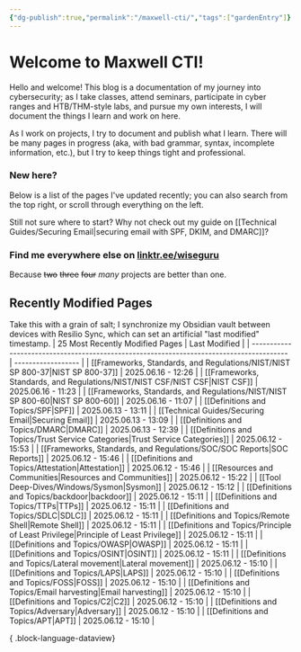 ```yaml
---
{"dg-publish":true,"permalink":"/maxwell-cti/","tags":["gardenEntry"]}
---
```


# Welcome to Maxwell CTI!

Hello and welcome! This blog is a documentation of my journey into cybersecurity; as I take classes, attend seminars, participate in cyber ranges and HTB/THM-style labs, and pursue my own interests, I will document the things I learn and work on here. 

As I work on projects, I try to document and publish what I learn. There will be many pages in progress (aka, with bad grammar, syntax, incomplete information, etc.), but I try to keep things tight and professional.

### New here?
Below is a list of the pages I've updated recently; you can also search from the top right, or scroll through everything on the left.

Still not sure where to start? Why not check out my guide on [[Technical Guides/Securing Email\|securing email with SPF, DKIM, and DMARC]]?


### Find me everywhere else on [linktr.ee/wiseguru](https://linktr.ee/wiseguru)
Because ~~two~~ ~~three~~ ~~four~~ *many* projects are better than one.


## Recently Modified Pages
Take this with a grain of salt; I synchronize my Obsidian vault between devices with Resilio Sync, which can set an artificial "last modified" timestamp.
| 25 Most Recently Modified Pages                                                          | Last Modified      |
| ---------------------------------------------------------------------------------------- | ------------------ |
| [[Frameworks, Standards, and Regulations/NIST/NIST SP 800-37\|NIST SP 800-37]]        | 2025.06.16 - 12:26 |
| [[Frameworks, Standards, and Regulations/NIST/NIST CSF/NIST CSF\|NIST CSF]]           | 2025.06.16 - 11:23 |
| [[Frameworks, Standards, and Regulations/NIST/NIST SP 800-60\|NIST SP 800-60]]        | 2025.06.16 - 11:07 |
| [[Definitions and Topics/SPF\|SPF]]                                                   | 2025.06.13 - 13:11 |
| [[Technical Guides/Securing Email\|Securing Email]]                                   | 2025.06.13 - 13:09 |
| [[Definitions and Topics/DMARC\|DMARC]]                                               | 2025.06.13 - 12:39 |
| [[Definitions and Topics/Trust Service Categories\|Trust Service Categories]]         | 2025.06.12 - 15:53 |
| [[Frameworks, Standards, and Regulations/SOC/SOC Reports\|SOC Reports]]               | 2025.06.12 - 15:46 |
| [[Definitions and Topics/Attestation\|Attestation]]                                   | 2025.06.12 - 15:46 |
| [[Resources and Communities\|Resources and Communities]]                              | 2025.06.12 - 15:22 |
| [[Tool Deep-Dives/Windows/Sysmon\|Sysmon]]                                            | 2025.06.12 - 15:12 |
| [[Definitions and Topics/backdoor\|backdoor]]                                         | 2025.06.12 - 15:11 |
| [[Definitions and Topics/TTPs\|TTPs]]                                                 | 2025.06.12 - 15:11 |
| [[Definitions and Topics/SDLC\|SDLC]]                                                 | 2025.06.12 - 15:11 |
| [[Definitions and Topics/Remote Shell\|Remote Shell]]                                 | 2025.06.12 - 15:11 |
| [[Definitions and Topics/Principle of Least Privilege\|Principle of Least Privilege]] | 2025.06.12 - 15:11 |
| [[Definitions and Topics/OWASP\|OWASP]]                                               | 2025.06.12 - 15:11 |
| [[Definitions and Topics/OSINT\|OSINT]]                                               | 2025.06.12 - 15:11 |
| [[Definitions and Topics/Lateral movement\|Lateral movement]]                         | 2025.06.12 - 15:10 |
| [[Definitions and Topics/LAPS\|LAPS]]                                                 | 2025.06.12 - 15:10 |
| [[Definitions and Topics/FOSS\|FOSS]]                                                 | 2025.06.12 - 15:10 |
| [[Definitions and Topics/Email harvesting\|Email harvesting]]                         | 2025.06.12 - 15:10 |
| [[Definitions and Topics/C2\|C2]]                                                     | 2025.06.12 - 15:10 |
| [[Definitions and Topics/Adversary\|Adversary]]                                       | 2025.06.12 - 15:10 |
| [[Definitions and Topics/APT\|APT]]                                                   | 2025.06.12 - 15:10 |

{ .block-language-dataview}